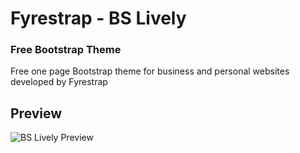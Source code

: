 # Fyrestrap - BS Lively
### Free Bootstrap Theme 
 Free one page Bootstrap theme for business and personal websites developed by Fyrestrap
 
 ## Preview
![BS Lively Preview](https://www.fyrestrap.com/assets/img/screenshot/skating.png)
